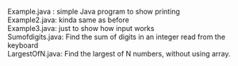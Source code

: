 Example.java : simple Java program to show printing 
</br>
Example2.java: kinda same as before
</br>
Example3.java: just to show how input works
</br>
Sumofdigits.java: Find the sum of digits in an integer read from the keyboard
</br>
LargestOfN.java: Find the largest of N numbers, without using array.

